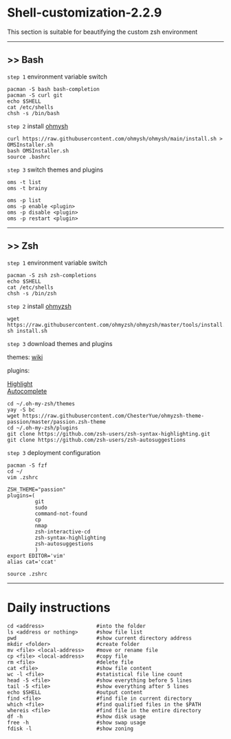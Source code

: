 # Shell-customization-2.2.9

This section is suitable for beautifying the custom zsh environment

--------------------------
## >> Bash

`step 1` environment variable switch

    pacman -S bash bash-completion
    pacman -S curl git
    echo $SHELL
    cat /etc/shells
    chsh -s /bin/bash
`step 2` install [ohmysh](https://github.com/ohmysh/ohmysh)

    curl https://raw.githubusercontent.com/ohmysh/ohmysh/main/install.sh > OMSInstaller.sh
    bash OMSInstaller.sh
    source .bashrc
`step 3` switch themes and plugins

    oms -t list
    oms -t brainy
    
    oms -p list
    oms -p enable <plugin>
    oms -p disable <plugin>
    oms -p restart <plugin>

--------------------------
## >> Zsh

`step 1` environment variable switch

    pacman -S zsh zsh-completions
    echo $SHELL
    cat /etc/shells
    chsh -s /bin/zsh
`step 2` install [ohmyzsh](https://github.com/ohmyzsh/ohmyzsh)

    wget https://raw.githubusercontent.com/ohmyzsh/ohmyzsh/master/tools/install.sh
    sh install.sh
`step 3` download themes and plugins

themes: [wiki](https://github.com/ohmyzsh/ohmyzsh/wiki/External-themes)

plugins: 

[Highlight](https://github.com/zsh-users/zsh-syntax-highlighting)  
[Autocomplete](https://github.com/zsh-users/zsh-autosuggestions)

    cd ~/.oh-my-zsh/themes
    yay -S bc
    wget https://raw.githubusercontent.com/ChesterYue/ohmyzsh-theme-passion/master/passion.zsh-theme
    cd ~/.oh-my-zsh/plugins
    git clone https://github.com/zsh-users/zsh-syntax-highlighting.git
    git clone https://github.com/zsh-users/zsh-autosuggestions
`step 3` deployment configuration

    pacman -S fzf
    cd ~/
    vim .zshrc
    
    ZSH_THEME="passion"
    plugins=(
             git
             sudo
             command-not-found
             cp
             nmap
             zsh-interactive-cd
             zsh-syntax-highlighting
             zsh-autosuggestions
             )
    export EDITOR='vim'
    alias cat='ccat'
    
    source .zshrc
--------------------------
# Daily instructions

    cd <address>                 #into the folder
    ls <address or nothing>      #show file list
    pwd                          #show current directory address
    mkdir <folder>               #create folder
    mv <file> <local-address>    #move or rename file
    cp <file> <local-address>    #copy file
    rm <file>                    #delete file
    cat <file>                   #show file content
    wc -l <file>                 #statistical file line count
    head -5 <file>               #show everything before 5 lines
    tail -5 <file>               #show everything after 5 lines
    echo $SHELL                  #output content
    find <file>                  #find file in current directory
    which <file>                 #find qualified files in the $PATH
    whereis <file>               #find file in the entire directory
    df -h                        #show disk usage
    free -h                      #show swap usage
    fdisk -l                     #show zoning

